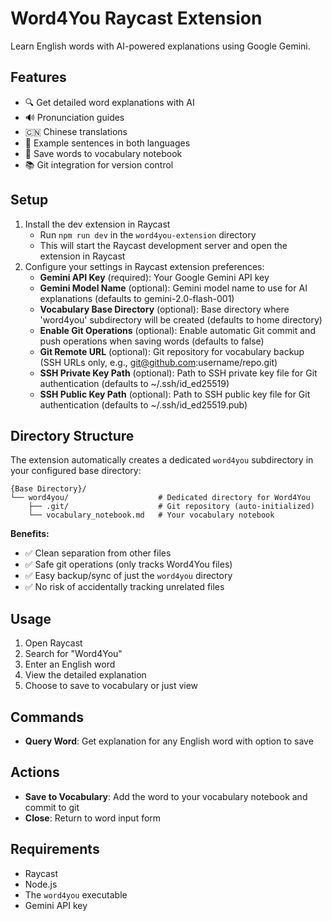 # Word4You Raycast Extension

Learn English words with AI-powered explanations using Google Gemini.

## Features

- 🔍 Get detailed word explanations with AI
- 🔊 Pronunciation guides
- 🇨🇳 Chinese translations
- 📝 Example sentences in both languages
- 💾 Save words to vocabulary notebook
- 📚 Git integration for version control

## Setup

1. Install the dev extension in Raycast
   - Run `npm run dev` in the `word4you-extension` directory
   - This will start the Raycast development server and open the extension in Raycast
2. Configure your settings in Raycast extension preferences:
   - **Gemini API Key** (required): Your Google Gemini API key
   - **Gemini Model Name** (optional): Gemini model name to use for AI explanations (defaults to gemini-2.0-flash-001)
   - **Vocabulary Base Directory** (optional): Base directory where 'word4you' subdirectory will be created (defaults to home directory)
   - **Enable Git Operations** (optional): Enable automatic Git commit and push operations when saving words (defaults to false)
   - **Git Remote URL** (optional): Git repository for vocabulary backup (SSH URLs only, e.g., git@github.com:username/repo.git)
   - **SSH Private Key Path** (optional): Path to SSH private key file for Git authentication (defaults to ~/.ssh/id_ed25519)
   - **SSH Public Key Path** (optional): Path to SSH public key file for Git authentication (defaults to ~/.ssh/id_ed25519.pub)

## Directory Structure

The extension automatically creates a dedicated `word4you` subdirectory in your configured base directory:

```
{Base Directory}/
└── word4you/                    # Dedicated directory for Word4You
    ├── .git/                    # Git repository (auto-initialized)
    └── vocabulary_notebook.md   # Your vocabulary notebook
```

**Benefits:**
- ✅ Clean separation from other files
- ✅ Safe git operations (only tracks Word4You files)
- ✅ Easy backup/sync of just the `word4you` directory
- ✅ No risk of accidentally tracking unrelated files

## Usage

1. Open Raycast
2. Search for "Word4You" 
3. Enter an English word
4. View the detailed explanation
5. Choose to save to vocabulary or just view

## Commands

- **Query Word**: Get explanation for any English word with option to save

## Actions

- **Save to Vocabulary**: Add the word to your vocabulary notebook and commit to git
- **Close**: Return to word input form

## Requirements

- Raycast
- Node.js
- The `word4you` executable
- Gemini API key